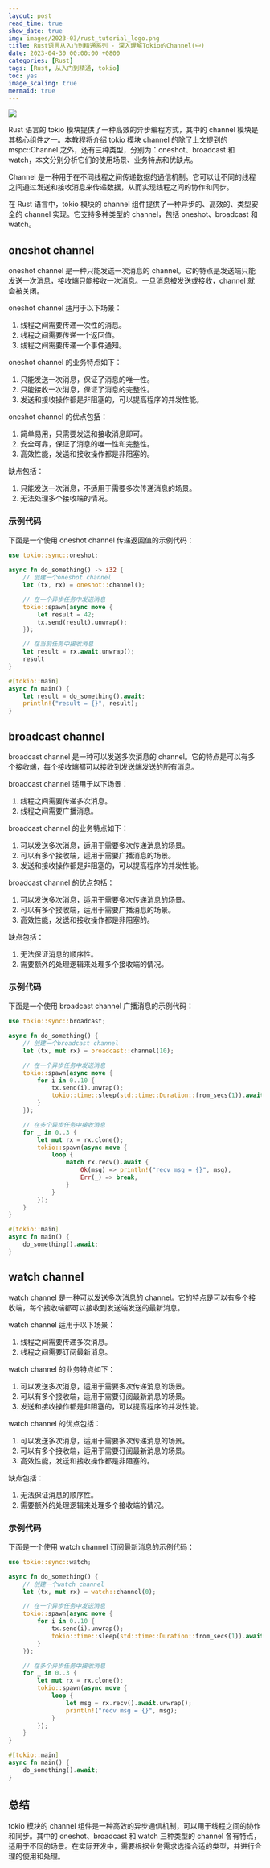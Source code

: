 ```yaml
---
layout: post
read_time: true
show_date: true
img: images/2023-03/rust_tutorial_logo.png
title: Rust语言从入门到精通系列 - 深入理解Tokio的Channel(中)
date: 2023-04-30 00:00:00 +0800
categories: [Rust]
tags: [Rust, 从入门到精通, tokio]
toc: yes
image_scaling: true
mermaid: true
---
```


![](/images/2023-03/rust_tutorial_logo.png)

Rust 语言的 tokio 模块提供了一种高效的异步编程方式，其中的 channel 模块是其核心组件之一。本教程将介绍 tokio 模块 channel 的除了上文提到的 mspc::Channel 之外，还有三种类型，分别为：oneshot、broadcast 和 watch，本文分别分析它们的使用场景、业务特点和优缺点。

Channel 是一种用于在不同线程之间传递数据的通信机制。它可以让不同的线程之间通过发送和接收消息来传递数据，从而实现线程之间的协作和同步。

在 Rust 语言中，tokio 模块的 channel 组件提供了一种异步的、高效的、类型安全的 channel 实现。它支持多种类型的 channel，包括 oneshot、broadcast 和 watch。

## oneshot channel

oneshot channel 是一种只能发送一次消息的 channel。它的特点是发送端只能发送一次消息，接收端只能接收一次消息。一旦消息被发送或接收，channel 就会被关闭。

oneshot channel 适用于以下场景：

1. 线程之间需要传递一次性的消息。
2. 线程之间需要传递一个返回值。
3. 线程之间需要传递一个事件通知。

oneshot channel 的业务特点如下：

1. 只能发送一次消息，保证了消息的唯一性。
2. 只能接收一次消息，保证了消息的完整性。
3. 发送和接收操作都是非阻塞的，可以提高程序的并发性能。

oneshot channel 的优点包括：

1. 简单易用，只需要发送和接收消息即可。
2. 安全可靠，保证了消息的唯一性和完整性。
3. 高效性能，发送和接收操作都是非阻塞的。

缺点包括：

1. 只能发送一次消息，不适用于需要多次传递消息的场景。
2. 无法处理多个接收端的情况。

### 示例代码

下面是一个使用 oneshot channel 传递返回值的示例代码：

```rust
use tokio::sync::oneshot;

async fn do_something() -> i32 {
    // 创建一个oneshot channel
    let (tx, rx) = oneshot::channel();

    // 在一个异步任务中发送消息
    tokio::spawn(async move {
        let result = 42;
        tx.send(result).unwrap();
    });

    // 在当前任务中接收消息
    let result = rx.await.unwrap();
    result
}

#[tokio::main]
async fn main() {
    let result = do_something().await;
    println!("result = {}", result);
}
```

## broadcast channel

broadcast channel 是一种可以发送多次消息的 channel。它的特点是可以有多个接收端，每个接收端都可以接收到发送端发送的所有消息。

broadcast channel 适用于以下场景：

1. 线程之间需要传递多次消息。
2. 线程之间需要广播消息。

broadcast channel 的业务特点如下：

1. 可以发送多次消息，适用于需要多次传递消息的场景。
2. 可以有多个接收端，适用于需要广播消息的场景。
3. 发送和接收操作都是非阻塞的，可以提高程序的并发性能。

broadcast channel 的优点包括：

1. 可以发送多次消息，适用于需要多次传递消息的场景。
2. 可以有多个接收端，适用于需要广播消息的场景。
3. 高效性能，发送和接收操作都是非阻塞的。

缺点包括：

1. 无法保证消息的顺序性。
2. 需要额外的处理逻辑来处理多个接收端的情况。

### 示例代码

下面是一个使用 broadcast channel 广播消息的示例代码：

```rust
use tokio::sync::broadcast;

async fn do_something() {
    // 创建一个broadcast channel
    let (tx, mut rx) = broadcast::channel(10);

    // 在一个异步任务中发送消息
    tokio::spawn(async move {
        for i in 0..10 {
            tx.send(i).unwrap();
            tokio::time::sleep(std::time::Duration::from_secs(1)).await;
        }
    });

    // 在多个异步任务中接收消息
    for _ in 0..3 {
        let mut rx = rx.clone();
        tokio::spawn(async move {
            loop {
                match rx.recv().await {
                    Ok(msg) => println!("recv msg = {}", msg),
                    Err(_) => break,
                }
            }
        });
    }
}

#[tokio::main]
async fn main() {
    do_something().await;
}
```

## watch channel

watch channel 是一种可以发送多次消息的 channel。它的特点是可以有多个接收端，每个接收端都可以接收到发送端发送的最新消息。

watch channel 适用于以下场景：

1. 线程之间需要传递多次消息。
2. 线程之间需要订阅最新消息。

watch channel 的业务特点如下：

1. 可以发送多次消息，适用于需要多次传递消息的场景。
2. 可以有多个接收端，适用于需要订阅最新消息的场景。
3. 发送和接收操作都是非阻塞的，可以提高程序的并发性能。

watch channel 的优点包括：

1. 可以发送多次消息，适用于需要多次传递消息的场景。
2. 可以有多个接收端，适用于需要订阅最新消息的场景。
3. 高效性能，发送和接收操作都是非阻塞的。

缺点包括：

1. 无法保证消息的顺序性。
2. 需要额外的处理逻辑来处理多个接收端的情况。

### 示例代码

下面是一个使用 watch channel 订阅最新消息的示例代码：

```rust
use tokio::sync::watch;

async fn do_something() {
    // 创建一个watch channel
    let (tx, mut rx) = watch::channel(0);

    // 在一个异步任务中发送消息
    tokio::spawn(async move {
        for i in 0..10 {
            tx.send(i).unwrap();
            tokio::time::sleep(std::time::Duration::from_secs(1)).await;
        }
    });

    // 在多个异步任务中接收消息
    for _ in 0..3 {
        let mut rx = rx.clone();
        tokio::spawn(async move {
            loop {
                let msg = rx.recv().await.unwrap();
                println!("recv msg = {}", msg);
            }
        });
    }
}

#[tokio::main]
async fn main() {
    do_something().await;
}
```

## 总结

tokio 模块的 channel 组件是一种高效的异步通信机制，可以用于线程之间的协作和同步。其中的 oneshot、broadcast 和 watch 三种类型的 channel 各有特点，适用于不同的场景。在实际开发中，需要根据业务需求选择合适的类型，并进行合理的使用和处理。
